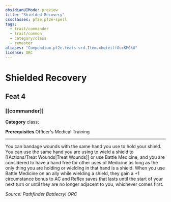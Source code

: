 ```yaml
---
obsidianUIMode: preview
title: "Shielded Recovery"
cssclasses: pf2e,pf2e-spell
tags:
  - trait/commander
  - trait/common
  - category/class
  - remaster
aliases: "Compendium.pf2e.feats-srd.Item.xhqteilfGucKMGkU"
license: ORC
---
```

# Shielded Recovery
## Feat 4
### [[commander]]

**Category** class; 



**Prerequisites** Officer's Medical Training
* * *
You can bandage wounds with the same hand you use to hold your shield. You can use the same hand you are using to wield a shield to [[Actions/Treat Wounds|Treat Wounds]] or use Battle Medicine, and you are considered to have a hand free for other uses of Medicine as long as the only thing you are holding or wielding in that hand is a shield. When you use Battle Medicine on an ally while wielding a shield, they gain a +1 circumstance bonus to AC and Reflex saves that lasts until the start of your next turn or until they are no longer adjacent to you, whichever comes first.

*Source: Pathfinder Battlecry!*
*ORC*